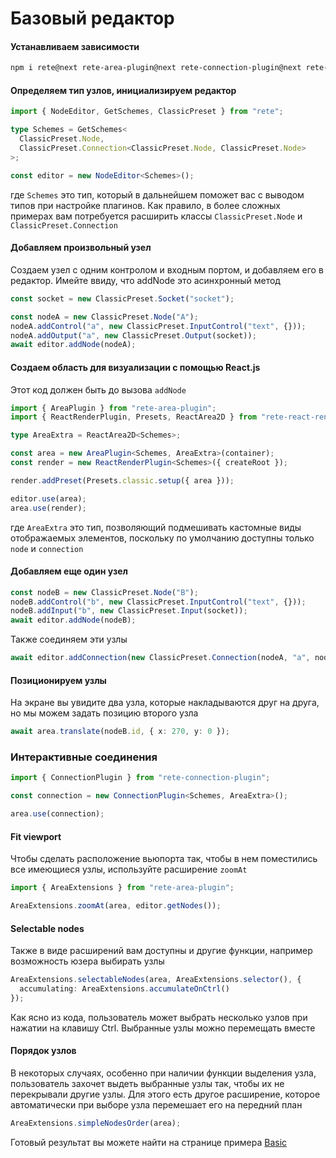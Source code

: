 # Базовый редактор

#### Устанавливаем зависимости

```bash
npm i rete@next rete-area-plugin@next rete-connection-plugin@next rete-react-render-plugin@next rete-render-utils@next styled-components@next react@18 react-dom@18
```

#### Определяем тип узлов, инициализируем редактор

```ts
import { NodeEditor, GetSchemes, ClassicPreset } from "rete";

type Schemes = GetSchemes<
  ClassicPreset.Node,
  ClassicPreset.Connection<ClassicPreset.Node, ClassicPreset.Node>
>;

const editor = new NodeEditor<Schemes>();
```
где `Schemes` это тип, который в дальнейшем поможет вас с выводом типов при настройке плагинов. Как правило, в более сложных примерах вам потребуется расширить классы `ClassicPreset.Node` и `ClassicPreset.Connection`

#### Добавляем произвольный узел

Создаем узел с одним контролом и входным портом, и добавляем его в редактор. Имейте ввиду, что addNode это асинхронный метод

```ts
const socket = new ClassicPreset.Socket("socket");

const nodeA = new ClassicPreset.Node("A");
nodeA.addControl("a", new ClassicPreset.InputControl("text", {}));
nodeA.addOutput("a", new ClassicPreset.Output(socket));
await editor.addNode(nodeA);
```


#### Создаем область для визуализации с помощью React.js

Этот код должен быть до вызова `addNode`

```ts
import { AreaPlugin } from "rete-area-plugin";
import { ReactRenderPlugin, Presets, ReactArea2D } from "rete-react-render-plugin";

type AreaExtra = ReactArea2D<Schemes>;

const area = new AreaPlugin<Schemes, AreaExtra>(container);
const render = new ReactRenderPlugin<Schemes>({ createRoot });

render.addPreset(Presets.classic.setup({ area }));

editor.use(area);
area.use(render);
```

где `AreaExtra` это тип, позволяющий подмешивать кастомные виды отображаемых элементов, поскольку по умолчанию доступны только `node` и `connection`

#### Добавляем еще один узел

```ts
const nodeB = new ClassicPreset.Node("B");
nodeB.addControl("b", new ClassicPreset.InputControl("text", {}));
nodeB.addInput("b", new ClassicPreset.Input(socket));
await editor.addNode(nodeB);
```

Также соединяем эти узлы

```ts
await editor.addConnection(new ClassicPreset.Connection(nodeA, "a", nodeB, "b"));
```

#### Позиционируем узлы

На экране вы увидите два узла, которые накладываются друг на друга, но мы можем задать позицию второго узла

```ts
await area.translate(nodeB.id, { x: 270, y: 0 });
```

### Интерактивные соединения

```ts
import { ConnectionPlugin } from "rete-connection-plugin";

const connection = new ConnectionPlugin<Schemes, AreaExtra>();

area.use(connection);
```

#### Fit viewport

Чтобы сделать расположение вьюпорта так, чтобы в нем поместились все имеющиеся узлы, используйте расширение `zoomAt`

```ts
import { AreaExtensions } from "rete-area-plugin";

AreaExtensions.zoomAt(area, editor.getNodes());
```

#### Selectable nodes

Также в виде расширений вам доступны и другие функции, например возможность юзера выбирать узлы

```ts
AreaExtensions.selectableNodes(area, AreaExtensions.selector(), {
  accumulating: AreaExtensions.accumulateOnCtrl()
});
```

Как ясно из кода, пользователь может выбрать несколько узлов при нажатии на клавишу Ctrl. Выбранные узлы можно перемещать вместе

#### Порядок узлов

В некоторых случаях, особенно при наличии функции выделения узла, пользователь захочет выдеть выбранные узлы так, чтобы их не перекрывали другие узлы. Для этого есть другое расширение, которое автоматически при выборе узла перемешает его на передний план

```ts
AreaExtensions.simpleNodesOrder(area);
```

Готовый результат вы можете найти на странице примера [Basic](/examples)
